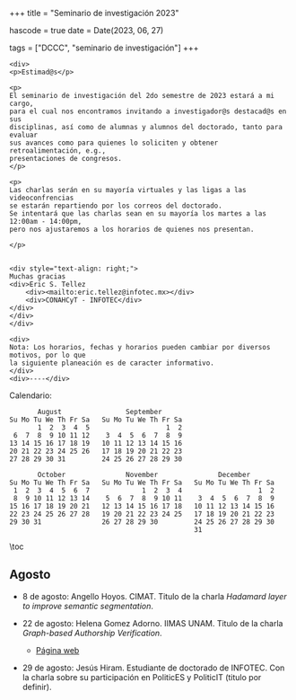 +++
title = "Seminario de investigación 2023"

hascode = true
date = Date(2023, 06, 27)

tags = ["DCCC", "seminario de investigación"]
+++

~~~
<div>
<p>Estimad@s</p>

<p>
El seminario de investigación del 2do semestre de 2023 estará a mi cargo,
para el cual nos encontramos invitando a investigador@s destacad@s en sus 
disciplinas, así como de alumnas y alumnos del doctorado, tanto para evaluar
sus avances como para quienes lo soliciten y obtener retroalimentación, e.g.,
presentaciones de congresos.
</p>

<p>
Las charlas serán en su mayoría virtuales y las ligas a las videoconfrencias
se estarán repartiendo por los correos del doctorado.
Se intentará que las charlas sean en su mayoría los martes a las 12:00am - 14:00pm,
pero nos ajustaremos a los horarios de quienes nos presentan. 

</p>


<div style="text-align: right;">
Muchas gracias
<div>Eric S. Tellez
    <div><mailto:eric.tellez@infotec.mx></div>
    <div>CONAHCyT - INFOTEC</div>
</div>
</div>
</div>

<div>
Nota: Los horarios, fechas y horarios pueden cambiar por diversos motivos, por lo que
la siguiente planeación es de caracter informativo.
</div>
<div>----</div>
~~~

Calendario:
```
       August                September
Su Mo Tu We Th Fr Sa   Su Mo Tu We Th Fr Sa
       1  2  3  4  5                   1  2
 6  7  8  9 10 11 12    3  4  5  6  7  8  9
13 14 15 16 17 18 19   10 11 12 13 14 15 16
20 21 22 23 24 25 26   17 18 19 20 21 22 23
27 28 29 30 31         24 25 26 27 28 29 30

       October               November               December
Su Mo Tu We Th Fr Sa   Su Mo Tu We Th Fr Sa   Su Mo Tu We Th Fr Sa
 1  2  3  4  5  6  7             1  2  3  4                   1  2
 8  9 10 11 12 13 14    5  6  7  8  9 10 11    3  4  5  6  7  8  9
15 16 17 18 19 20 21   12 13 14 15 16 17 18   10 11 12 13 14 15 16
22 23 24 25 26 27 28   19 20 21 22 23 24 25   17 18 19 20 21 22 23
29 30 31               26 27 28 29 30         24 25 26 27 28 29 30
                                              31
```

\toc

## Agosto

- 8 de agosto: Angello Hoyos. CIMAT. Titulo de la charla _Hadamard layer to improve semantic segmentation_. 
- 22 de agosto: Helena Gomez Adorno. IIMAS UNAM. Titulo de la charla _Graph-based Authorship Verification_.
   - [Página web](https://helenagomez-adorno.github.io)

- 29 de agosto: Jesús Hiram. Estudiante de doctorado de INFOTEC. Con la charla sobre su participación en PoliticES y PoliticIT (titulo por definir).

<!-- 
## Septiembre
- 5 septiembre: Edgar Chavez. CICESE.
   - Perfil [Google Scholar](https://scholar.google.com/citations?user=PpDSd7oAAAAJ&hl=es)
- 19 de septiembre: José Ortiz Bejar. UMSNH.

## Octubre
- 3 de octubre: Alejandro Zamora - UMSNH.
- 17 de octubre: Ángel. UABC

## Noviembre
-  7 de noviembre: Ubaldo Ruiz. CICESE.
- 
- 21 de noviembre: Avances de alumnos
- 28 de noviembre: Avances de alumnos

## Diciembre
- 5 de diciembre: Avances de alumnos
-->
